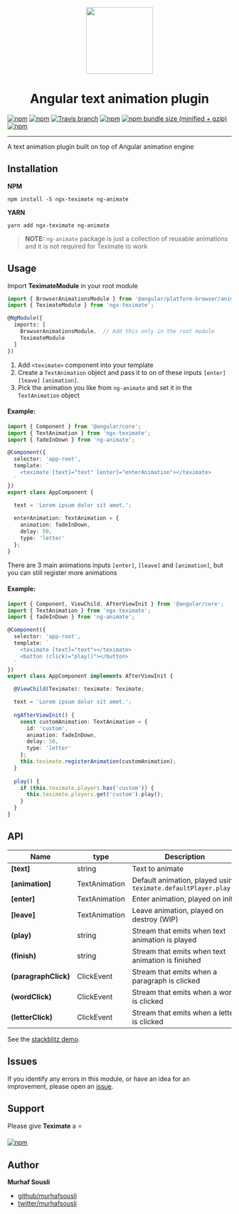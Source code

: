 <p align="center">
  <img height="150px" width="150px" style="text-align: center;" src="https://cdn.rawgit.com/MurhafSousli/ng-teximate/9acbe5dd/assets/logo.svg">
  <h1 align="center">Angular text animation plugin</h1>
</p>

[![npm](https://img.shields.io/badge/demo-online-ed1c46.svg)](https://murhafsousli.github.io/ngx-teximate)
[![npm](https://img.shields.io/npm/v/ngx-teximate.svg?maxAge=2592000?style=plastic)](https://www.npmjs.com/package/ngx-teximate) 
[![Travis branch](https://travis-ci.org/MurhafSousli/ngx-teximate.svg?branch=master)](https://travis-ci.org/MurhafSousli/ngx-teximate) 
[![npm](https://img.shields.io/npm/dt/ngx-teximate.svg?maxAge=2592000?style=plastic)](https://www.npmjs.com/package/ngx-teximate)
[![npm bundle size (minified + gzip)](https://img.shields.io/bundlephobia/minzip/ngx-teximate.svg)](https://bundlephobia.com/result?p=ngx-teximate)
[![npm](https://img.shields.io/npm/l/express.svg?maxAge=2592000)](https://github.com/MurhafSousli/ngx-teximate/blob/master/LICENSE)

___

A text animation plugin built on top of Angular animation engine

## Installation

**NPM**

```
npm install -S ngx-teximate ng-animate
```

**YARN**

```
yarn add ngx-teximate ng-animate
```

 > **NOTE:** `ng-animate` package is just a collection of reusable animations and it is not required for Teximate to work


## Usage

Import **TeximateModule** in your root module

```ts
import { BrowserAnimationsModule } from '@angular/platform-browser/animations';
import { TeximateModule } from 'ngx-teximate';

@NgModule({
  imports: [
    BrowserAnimationsModule,  // Add this only in the root module
    TeximateModule
  ]
})
```

1. Add `<teximate>` component into your template
2. Create a `TextAnimation` object and pass it to on of these inputs `[enter]` `[leave]` `[animation]`.
3. Pick the animation you like from `ng-animate` and set it in the `TextAnimation` object

#### Example:

```ts
import { Component } from '@angular/core';
import { TextAnimation } from 'ngx-teximate';
import { fadeInDown } from 'ng-animate';

@Component({
  selector: 'app-root',
  template: `
    <teximate [text]="text" [enter]="enterAnimation"></teximate>
  `
})
export class AppComponent {

  text = 'Lorem ipsum dolor sit amet.';
 
  enterAnimation: TextAnimation = {
    animation: fadeInDown,
    delay: 50,
    type: 'letter'
  };
}  
```

There are 3 main animations inputs `[enter]`, `[leave]` and `[animation]`, but you can still register more animations

#### Example:

```ts
import { Component, ViewChild, AfterViewInit } from '@angular/core';
import { TextAnimation } from 'ngx-teximate';
import { fadeInDown } from 'ng-animate';

@Component({
  selector: 'app-root',
  template: `
    <teximate [text]="text"></teximate>
    <button (click)="play()"></button>
  `
})
export class AppComponent implements AfterViewInit {

  @ViewChild(Teximate): teximate: Teximate;

  text = 'Lorem ipsum dolor sit amet.';
  
  ngAfterViewInit() {
    const customAnimation: TextAnimation = {
      id: 'custom',
      animation: fadeInDown,
      delay: 50,
      type: 'letter'
    };
    this.teximate.registerAnimation(customAnimation);
  }
  
  play() {
    if (this.teximate.players.has('custom')) {
      this.teximate.players.get('custom').play();
    }
  }
}   
```

## API

| Name                     | type          | Description                                                      |
| ------------------------ |-------------- | ---------------------------------------------------------------- |
| **[text]**               | string        | Text to animate                                                  |
| **[animation]**          | TextAnimation | Default animation, played using `teximate.defaultPlayer.play()`  |
| **[enter]**              | TextAnimation | Enter animation, played on init                                  |
| **[leave]**              | TextAnimation | Leave animation, played on destroy (WIP)                         |
| **(play)**               | string        | Stream that emits when text animation is played                  |
| **(finish)**             | string        | Stream that emits when text animation is finished                |
| **(paragraphClick)**     | ClickEvent    | Stream that emits when a paragraph is clicked                    |
| **(wordClick)**          | ClickEvent    | Stream that emits when a word is clicked                         |
| **(letterClick)**        | ClickEvent    | Stream that emits when a letter is clicked                       |


See the [stackblitz demo](https://stackblitz.com/edit/ngx-teximate).

## Issues

If you identify any errors in this module, or have an idea for an improvement, please open an [issue](https://github.com/MurhafSousli/ngx-teximate/issues).

## Support

Please give **Teximate** a :star: 

[![npm](https://c5.patreon.com/external/logo/become_a_patron_button.png)](https://www.patreon.com/bePatron?u=5594898)

## Author

 **Murhaf Sousli**

 - [github/murhafsousli](https://github.com/MurhafSousli)
 - [twitter/murhafsousli](https://twitter.com/MurhafSousli)
